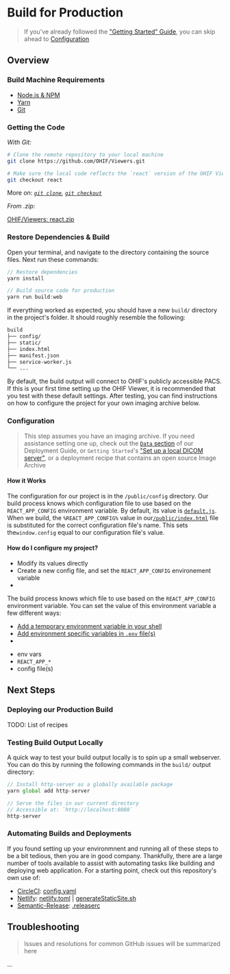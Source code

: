 # Build for Production

> If you've already followed the
> ["Getting Started" Guide](/essentials/getting-started.md), you can skip ahead
> to [Configuration](#configuration)

## Overview

### Build Machine Requirements

- [Node.js & NPM](https://nodejs.org/en/download/)
- [Yarn](https://yarnpkg.com/lang/en/docs/install/)
- [Git](https://www.atlassian.com/git/tutorials/install-git)

### Getting the Code

_With Git:_

```bash
# Clone the remote repository to your local machine
git clone https://github.com/OHIF/Viewers.git

# Make sure the local code reflects the `react` version of the OHIF Viewer
git checkout react
```

More on: _[`git clone`](https://git-scm.com/docs/git-clone),
[`git checkout`](https://git-scm.com/docs/git-checkout)_

_From .zip:_

[OHIF/Viewers: react.zip](https://github.com/OHIF/Viewers/archive/react.zip)

### Restore Dependencies & Build

Open your terminal, and navigate to the directory containing the source files.
Next run these commands:

```js
// Restore dependencies
yarn install

// Build source code for production
yarn run build:web
```

If everything worked as expected, you should have a new `build/` directory in
the project's folder. It should roughly resemble the following:

```bash
build
├── config/
├── static/
├── index.html
├── manifest.json
├── service-worker.js
└── ...
```

By default, the build output will connect to OHIF's publicly accessible PACS. If
this is your first time setting up the OHIF Viewer, it is recommended that you
test with these default settings. After testing, you can find instructions on
how to configure the project for your own imaging archive below.

### Configuration

> This step assumes you have an imaging archive. If you need assistance setting
> one up, check out the [`Data` section](./../index.md#data) of our Deployment
> Guide, or `Getting Started`'s
> ["Set up a local DICOM server"](./../../essentials/getting-started.md#set-up-a-local-dicom-server),
> or a deployment recipe that contains an open source Image Archive

#### How it Works

The configuration for our project is in the `/public/config` directory. Our
build process knows which configuration file to use based on the
`REACT_APP_CONFIG` environment variable. By default, its value is
[`default.js`](https://github.com/OHIF/Viewers/blob/react/public/config/default.js).
When we build, the `%REACT_APP_CONFIG%` value in
our[`/public/index.html`](https://github.com/OHIF/Viewers/blob/react/public/index.html#L12-L15)
file is substituted for the correct configuration file's name. This sets
the`window.config` equal to our configuration file's value.

#### How do I configure my project?

- Modify its values directly
- Create a new config file, and set the `REACT_APP_CONFIG` environement variable
-

The build process knows which file to use based on the `REACT_APP_CONFIG`
environment variable. You can set the value of this environment variable a few
different ways:

- [Add a temporary environment variable in your shell](https://facebook.github.io/create-react-app/docs/adding-custom-environment-variables#adding-temporary-environment-variables-in-your-shell)
- [Add environment specific variables in `.env` file(s)](https://facebook.github.io/create-react-app/docs/adding-custom-environment-variables#adding-development-environment-variables-in-env)
-

* env vars
* `REACT_APP_*`
* config file(s)

## Next Steps

### Deploying our Production Build

TODO: List of recipes

### Testing Build Output Locally

A quick way to test your build output locally is to spin up a small webserver.
You can do this by running the following commands in the `build/` output
directory:

```js
// Install http-server as a globally available package
yarn global add http-server

// Serve the files in our current directory
// Accessible at: `http://localhost:8080`
http-server
```

### Automating Builds and Deployments

If you found setting up your environmnent and running all of these steps to be a
bit tedious, then you are in good company. Thankfully, there are a large number
of tools available to assist with automating tasks like building and deploying
web application. For a starting point, check out this repository's own use of:

- [CircleCI][circleci]: [config.yaml][circleci-config]
- [Netlify][netlify]: [netlify.toml][netlify.toml] |
  [generateStaticSite.sh][generatestaticsite.sh]
- [Semantic-Release][semantic-release]: [.releaserc][releaserc]

## Troubleshooting

> Issues and resolutions for common GitHub issues will be summarized here

...

<!-- prettier-ignore-start -->
[circleci]: https://circleci.com/gh/OHIF/Viewers
[circleci-config]: https://github.com/OHIF/Viewers/blob/react/.circleci/config.yml
[netlify]: https://app.netlify.com/sites/ohif/deploys
[netlify.toml]: https://github.com/OHIF/Viewers/blob/react/netlify.toml
[generateStaticSite.sh]: https://github.com/OHIF/Viewers/blob/react/generateStaticSite.sh
[semantic-release]: https://semantic-release.gitbook.io/semantic-release/
[releaserc]: https://github.com/OHIF/Viewers/blob/react/.releaserc
<!-- prettier-ignore-end -->
